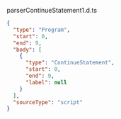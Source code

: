 parserContinueStatement1.d.ts
```json
{
  "type": "Program",
  "start": 0,
  "end": 9,
  "body": [
    {
      "type": "ContinueStatement",
      "start": 0,
      "end": 9,
      "label": null
    }
  ],
  "sourceType": "script"
}
```

